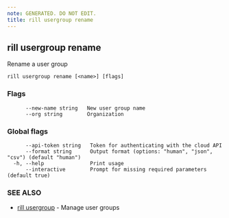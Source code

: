 ```yaml
---
note: GENERATED. DO NOT EDIT.
title: rill usergroup rename
---
```

## rill usergroup rename

Rename a user group

```
rill usergroup rename [<name>] [flags]
```

### Flags

```
      --new-name string   New user group name
      --org string        Organization
```

### Global flags

```
      --api-token string   Token for authenticating with the cloud API
      --format string      Output format (options: "human", "json", "csv") (default "human")
  -h, --help               Print usage
      --interactive        Prompt for missing required parameters (default true)
```

### SEE ALSO

* [rill usergroup](usergroup.md)	 - Manage user groups

